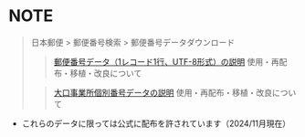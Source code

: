 NOTE
=====

> 日本郵便 > 郵便番号検索 > 郵便番号データダウンロード
> 
>> [郵便番号データ（1レコード1行、UTF-8形式）の説明](https://www.post.japanpost.jp/zipcode/dl/utf-readme.html)
> > 使用・再配布・移植・改良について
>
>> [大口事業所個別番号データの説明](https://www.post.japanpost.jp/zipcode/dl/jigyosyo/readme.html)
> > 使用・再配布・移植・改良について
> 

- これらのデータに限っては公式に配布を許されています（2024/11月現在）
